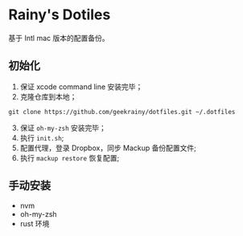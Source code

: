 # Rainy's Dotiles

基于 Intl mac 版本的配置备份。

## 初始化

1. 保证 xcode command line 安装完毕；
2. 克隆仓库到本地；

```shell
git clone https://github.com/geekrainy/dotfiles.git ~/.dotfiles
```

3. 保证 `oh-my-zsh` 安装完毕；
4. 执行 `init.sh`;
5. 配置代理，登录 Dropbox，同步 Mackup 备份配置文件;
6. 执行 `mackup restore` 恢复配置;

## 手动安装

- nvm
- oh-my-zsh
- rust 环境

